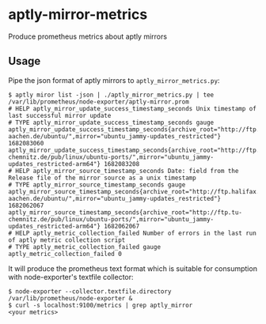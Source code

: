 # aptly-mirror-metrics
Produce prometheus metrics about aptly mirrors

## Usage

Pipe the json format of aptly mirrors to `aptly_mirror_metrics.py`:
```shell-session
$ aptly miror list -json | ./aptly_mirror_metrics.py | tee /var/lib/prometheus/node-exporter/aptly-mirror.prom
# HELP aptly_mirror_update_success_timestamp_seconds Unix timestamp of last successful mirror update
# TYPE aptly_mirror_update_success_timestamp_seconds gauge
aptly_mirror_update_success_timestamp_seconds{archive_root="http://ftp.halifax.rwth-aachen.de/ubuntu/",mirror="ubuntu_jammy-updates_restricted"} 1682083060
aptly_mirror_update_success_timestamp_seconds{archive_root="http://ftp.tu-chemnitz.de/pub/linux/ubuntu-ports/",mirror="ubuntu_jammy-updates_restricted-arm64"} 1682083208
# HELP aptly_mirror_source_timestamp_seconds Date: field from the Release file of the mirror source as a unix timestamp
# TYPE aptly_mirror_source_timestamp_seconds gauge
aptly_mirror_source_timestamp_seconds{archive_root="http://ftp.halifax.rwth-aachen.de/ubuntu/",mirror="ubuntu_jammy-updates_restricted"} 1682062067
aptly_mirror_source_timestamp_seconds{archive_root="http://ftp.tu-chemnitz.de/pub/linux/ubuntu-ports/",mirror="ubuntu_jammy-updates_restricted-arm64"} 1682062067
# HELP aptly_metric_collection_failed Number of errors in the last run of aptly metric collection script
# TYPE aptly_metric_collection_failed gauge
aptly_metric_collection_failed 0
```
It will produce the prometheus text format which is suitable for consumption with node-exporter's textfile collector:
```shell-session
$ node-exporter --collector.textfile.directory /var/lib/prometheus/node-exporter &
$ curl -s localhost:9100/metrics | grep aptly_mirror
<your metrics>
```
